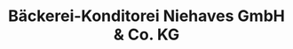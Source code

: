 ---
title: "Bäckerei-Konditorei Niehaves GmbH & Co. KG"
url: /arnsberg/baeckerei-konditorei-niehaves-gmbh-und-co-kg/
shop: Bäckerei
---